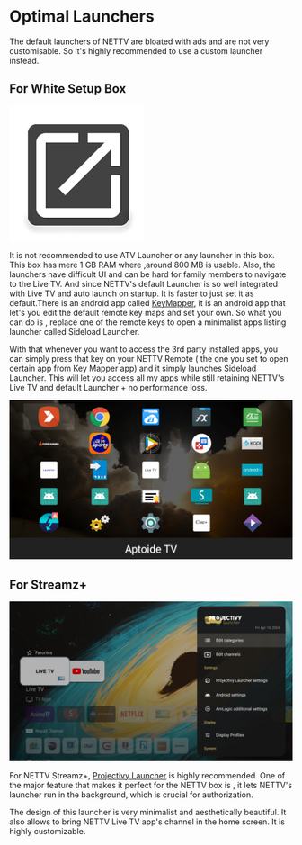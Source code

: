 # Optimal Launchers

The default launchers of NETTV are bloated with ads and are not very customisable. So it's highly recommended to use a custom launcher instead.

## For White Setup Box

![LOGO](/assets/sideload.webp)

It is not recommended to use ATV Launcher or any launcher in this box. This box has mere 1 GB RAM where ,around 800 MB is usable. Also, the launchers have difficult UI and can be hard for family members to navigate to the Live TV. And since NETTV's default Launcher is so well integrated with Live TV and auto launch on startup. It is faster to just set it as default.There is an android app called [KeyMapper](https://github.com/sds100/KeyMapper), it is an android app that let's you edit the default remote key maps and set your own. So what you can do is , replace one of the remote keys to open a minimalist apps listing launcher called Sideload Launcher. 

With that whenever you want to access the 3rd party installed apps, you can simply press that key on your NETTV Remote ( the one you set to open certain app from Key Mapper app) and it simply launches Sideload Launcher. This will let you access all my apps while still retaining NETTV's Live TV and default Launcher + no performance loss.

![LOGO](/assets/sideload.png)

## For Streamz+

![Project1](/assets/projectv1.png)

For NETTV Streamz+, [Projectivy Launcher](https://play.google.com/store/apps/details?id=com.spocky.projengmenu&hl=en) is highly recommended. One of the major feature that makes it perfect for the NETTV box is , it lets NETTV's launcher run in the background, which is crucial for authorization. 

The design of this launcher is very minimalist and aesthetically beautiful. It also allows to bring NETTV Live TV app's channel in the home screen. It is highly customizable.

